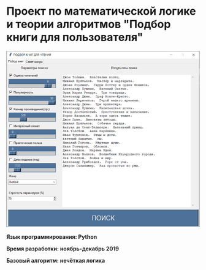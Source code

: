 # Проект по математической логике и теории алгоритмов "Подбор книги для пользователя"

![](../image/books.png)

**Язык программирования: Python**

**Время разработки: ноябрь-декабрь 2019**

**Базовый алгоритм: нечёткая логика**